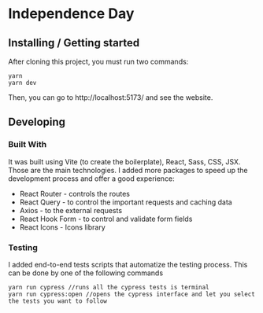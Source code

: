 # Independence Day


## Installing / Getting started

After cloning this project, you must run two commands:

```shell
yarn
yarn dev
```
Then, you can go to http://localhost:5173/ and see the website.

## Developing

### Built With
It was built using Vite (to create the boilerplate), React, Sass, CSS, JSX.
Those are the main technologies.
I added more packages to speed up the development process and offer a good experience:
 - React Router - controls the routes
 - React Query - to control the important requests and caching data
 - Axios - to the external requests
 - React Hook Form - to control and validate form fields
 - React Icons - Icons library 

### Testing
I added end-to-end tests scripts that automatize the testing process.
This can be done by one of the following commands

```shell
yarn run cypress //runs all the cypress tests is terminal
yarn run cypress:open //opens the cypress interface and let you select the tests you want to follow
```
